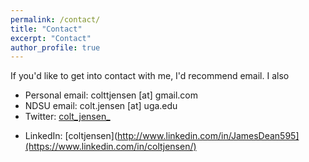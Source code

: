 ```yaml
---
permalink: /contact/
title: "Contact"
excerpt: "Contact"
author_profile: true
---
```


If you'd like to get into contact with me, I'd recommend email. I also 

* Personal email: colttjensen [at] gmail.com
* NDSU email: colt.jensen [at] uga.edu
* Twitter: [colt_jensen_](https://twitter.com/colt_jensen_)
<!--* Google Scholar: [author:geiger-r-stuart](http://scholar.google.com/citations?user=0AvWi3wAAAAJ&hl=en)-->
* LinkedIn: [coltjensen](http://www.linkedin.com/in/JamesDean595](https://www.linkedin.com/in/coltjensen/)

